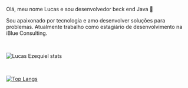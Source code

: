 Olá, meu nome Lucas e sou desenvolvedor beck end Java 👋

Sou apaixonado por tecnologia e amo desenvolver soluções para problemas. Atualmente trabalho como estagiário de desenvolvimento na iBlue Consulting. 

<br>

![Lucas Ezequiel stats](https://github-readme-stats.vercel.app/api?username=lucasbezq&show_icons=true&theme=radical)

<br>

[![Top Langs](https://github-readme-stats.vercel.app/api/top-langs/?username=lucasbezq&layout=compact)](https://github.com/anuraghazra/github-readme-stats)
